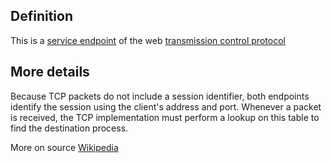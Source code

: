 ## Definition 

This is a [service endpoint](service-endpoint) of the web [transmission control protocol](transmission-control-protocol)

## More details
Because TCP packets do not include a session identifier, both endpoints identify the session using the client's address and port. Whenever a packet is received, the TCP implementation must perform a lookup on this table to find the destination process.

More on source [Wikipedia](https://en.wikipedia.org/wiki/Transmission_Control_Protocol)